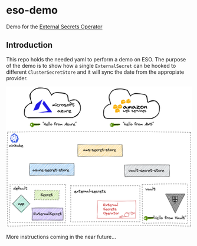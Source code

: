 # eso-demo
Demo for the [External Secrets Operator](https://external-secrets.io)


## Introduction

This repo holds the needed yaml to perform a demo on ESO. The purpose of the demo is to show how a single `ExternalSecret` can be hooked to different `ClusterSecretStore` and it will sync the date from the appropiate provider.

![](./res/architecture.png)

More instructions coming in the near future...